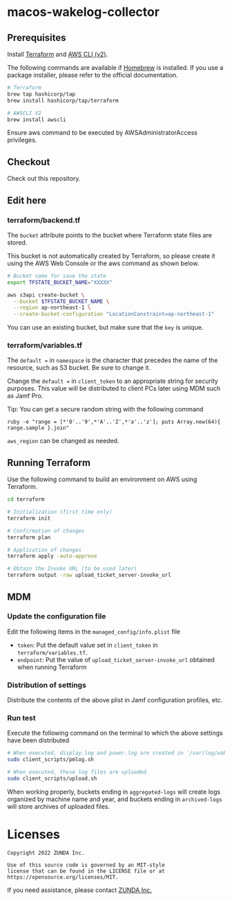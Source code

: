 macos-wakelog-collector
=======================

## Prerequisites

Install [Terraform](https://www.terraform.io/) and [AWS CLI (v2)](https://docs.aws.amazon.com/cli/latest/userguide/getting-started-install.html).

The following commands are available if [Homebrew](https://brew.sh/) is installed.
If you use a package installer, please refer to the official documentation.

```bash
# Terraform
brew tap hashicorp/tap
brew install hashicorp/tap/terraform

# AWSCLI V2
brew install awscli
```
Ensure aws command to be executed by AWSAdministratorAccess privileges.

## Checkout

Check out this repository.

## Edit here

### terraform/backend.tf

The `bucket` attribute points to the bucket where Terraform state files are stored.

This bucket is not automatically created by Terraform, so please create it using the AWS Web Console or the aws command as shown below.

```bash
# Bucket name for save the state
export TFSTATE_BUCKET_NAME="XXXXX"

aws s3api create-bucket \
  --bucket $TFSTATE_BUCKET_NAME \
  --region ap-northeast-1 \
  --create-bucket-configuration "LocationConstraint=ap-northeast-1"
```

You can use an existing bucket, but make sure that the `key` is unique.

### terraform/variables.tf

The `default =` in `namespace` is the character that precedes the name of the resource, such as S3 bucket. Be sure to change it.

Change the `default =` in `client_token` to an appropriate string for security purposes. This value will be distributed to client PCs later using MDM such as Jamf Pro.

Tip: You can get a secure random string with the following command

```
ruby -e "range = [*'0'..'9',*'A'..'Z',*'a'..'z']; puts Array.new(64){ range.sample }.join"
```

`aws_region` can be changed as needed.

## Running Terraform

Use the following command to build an environment on AWS using Terraform.

```bash
cd terraform

# Initialization (first time only)
terraform init

# Confirmation of changes
terraform plan

# Application of changes
terraform apply -auto-approve

# Obtain the Invoke URL (to be used later)
terraform output -raw upload_ticket_server-invoke_url
```

## MDM

### Update the configuration file

Edit the following items in the `managed_config/info.plist` file

- `token`: Put the default value set in `client_token` in `terraform/variables.tf`.
- `endpoint`: Put the value of `upload_ticket_server-invoke_url` obtained when running Terraform

### Distribution of settings

Distribute the contents of the above plist in Jamf configuration profiles, etc.

### Run test

Execute the following command on the terminal to which the above settings have been distributed

```bash
# When executed, display.log and power.log are created in `/var/log/wakelog_collector/`
sudo client_scripts/pmlog.sh

# When executed, these log files are uploaded
sudo client_scripts/upload.sh
```

When working properly, buckets ending in `aggregated-logs` will create logs organized by machine name and year, and buckets ending in `archived-logs` will store archives of uploaded files.

# Licenses

```
Copyright 2022 ZUNDA Inc.

Use of this source code is governed by an MIT-style
license that can be found in the LICENSE file or at
https://opensource.org/licenses/MIT.
```

If you need assistance, please contact [ZUNDA Inc.](https://www.zunda.co.jp/)
